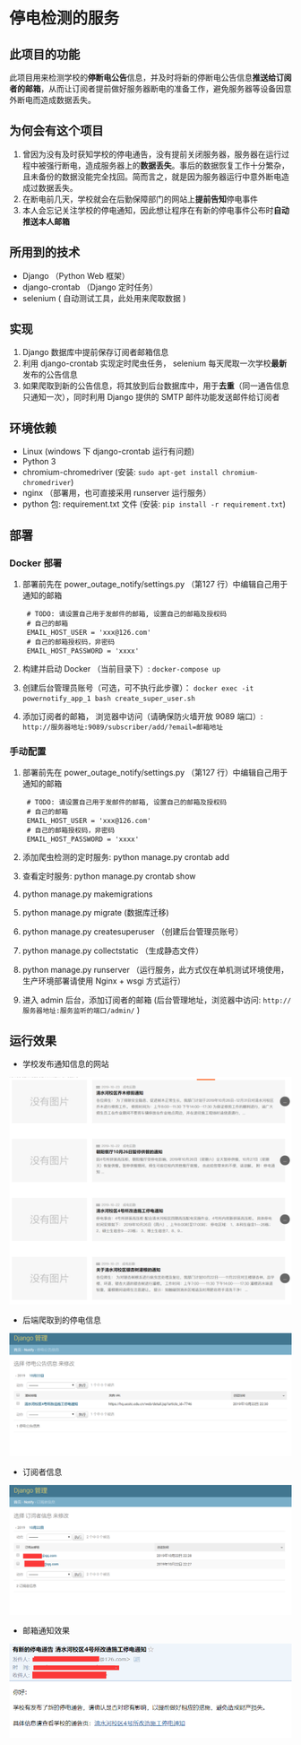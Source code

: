 # 停电检测的服务

## 此项目的功能

此项目用来检测学校的**停断电公告**信息，并及时将新的停断电公告信息**推送给订阅者的邮箱**，从而让订阅者提前做好服务器断电的准备工作，避免服务器等设备因意外断电而造成数据丢失。

## 为何会有这个项目

1. 曾因为没有及时获知学校的停电通告，没有提前关闭服务器，服务器在运行过程中被强行断电，造成服务器上的**数据丢失**。事后的数据恢复工作十分繁杂，且未备份的数据没能完全找回。简而言之，就是因为服务器运行中意外断电造成过数据丢失。
2. 在断电前几天，学校就会在后勤保障部门的网站上**提前告知**停电事件
3. 本人会忘记关注学校的停电通知，因此想让程序在有新的停电事件公布时**自动推送本人邮箱**

## 所用到的技术

- Django （Python Web 框架）
- django-crontab （Django 定时任务）
- selenium ( 自动测试工具，此处用来爬取数据 )

## 实现

1. Django 数据库中提前保存订阅者邮箱信息
2. 利用 django-crontab 实现定时爬虫任务， selenium 每天爬取一次学校**最新**发布的公告信息
3. 如果爬取到新的公告信息，将其放到后台数据库中，用于**去重**（同一通告信息只通知一次），同时利用
   Django 提供的 SMTP 邮件功能发送邮件给订阅者

## 环境依赖

- Linux (windows 下 django-crontab 运行有问题)
- Python 3
- chromium-chromedriver (安装: `sudo apt-get install
  chromium-chromedriver`)
- nginx （部署用，也可直接采用 runserver 运行服务）
- python 包: requirement.txt 文件 (安装: `pip install -r requirement.txt`)

## 部署

### Docker 部署

1. 部署前先在 power_outage_notify/settings.py （第127 行）中编辑自己用于通知的邮箱

        # TODO: 请设置自己用于发邮件的邮箱, 设置自己的邮箱及授权码
        # 自己的邮箱
        EMAIL_HOST_USER = 'xxx@126.com'
        # 自己的邮箱授权码，非密码
        EMAIL_HOST_PASSWORD = 'xxxx'
2. 构建并启动 Docker （当前目录下）: `docker-compose up`
3. 创建后台管理员账号（可选，可不执行此步骤）： `docker exec -it powernotify_app_1 bash create_super_user.sh`
4. 添加订阅者的邮箱， 浏览器中访问（请确保防火墙开放 9089 端口）: `http://服务器地址:9089/subscriber/add/?email=邮箱地址`

### 手动配置

1. 部署前先在 power_outage_notify/settings.py （第127 行）中编辑自己用于通知的邮箱

        # TODO: 请设置自己用于发邮件的邮箱, 设置自己的邮箱及授权码
        # 自己的邮箱
        EMAIL_HOST_USER = 'xxx@126.com'
        # 自己的邮箱授权码，非密码
        EMAIL_HOST_PASSWORD = 'xxxx'

2. 添加爬虫检测的定时服务: python manage.py crontab add
3. 查看定时服务: python manage.py crontab show
4. python manage.py makemigrations
5. python manage.py migrate (数据库迁移)
6. python manage.py createsuperuser （创建后台管理员账号）
7. python manage.py collectstatic （生成静态文件）
8. python manage.py runserver
   （运行服务，此方式仅在单机测试环境使用，生产环境部署请使用 Nginx + wsgi
   方式运行）
9. 进入 admin 后台，添加订阅者的邮箱 (后台管理地址，浏览器中访问: `http://服务器地址:服务监听的端口/admin/` )

## 运行效果

- 学校发布通知信息的网站

![学校后勤网站的公告](image/image0.png)

- 后端爬取到的停电信息

![停电公告数据](image/image1.png)

- 订阅者信息

![订阅者信息](image/image2.png)

- 邮箱通知效果

![邮箱通知效果](image/image3.png)
